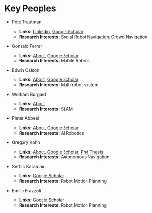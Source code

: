 # Key Peoples
- Pete Trautman 
  - **Links:** [Linkedin](https://www.linkedin.com/in/petetrautman/), [Google Scholar](https://scholar.google.com/citations?hl=en&user=3NCIskkAAAAJ&view_op=list_works&sortby=pubdate)
  * **Research Interests:** Social Robot Navigation, Crowd Navigation
- Gonzalo Ferrer
  - **Links:** [About](https://faculty.skoltech.ru/people/gonzaloferrer), [Google Scholar](https://scholar.google.es/citations?hl=en&user=dDiJhKMAAAAJ&view_op=list_works&sortby=pubdate)
  * **Research Interests:** Mobile Robots

- Edwin Oslson
  * **Links:** [About](https://april.eecs.umich.edu/people/ebolson/), [Google Scholar](https://scholar.google.com/citations?hl=en&user=GwtVjKYAAAAJ&view_op=list_works&sortby=pubdate)
  * **Research Interests:** Multi robot system

- Wolfram Burgard
  * **Links:** [About](http://www2.informatik.uni-freiburg.de/~burgard/)
  * **Research Interests:** SLAM

- Pieter Abbeel
  * **Links:** [About](http://people.eecs.berkeley.edu/~pabbeel/), [Google Scholar](https://scholar.google.co.in/citations?hl=en&user=vtwH6GkAAAAJ&view_op=list_works&sortby=pubdate)
  * **Research Interests:** AI Robotics

- Gregory Kahn
  * **Links:** [About](https://gregkahn.github.io/), [Google Scholar](https://scholar.google.com/citations?hl=en&user=jERkdhIAAAAJ&view_op=list_works&sortby=pubdate), [Phd Thesis](https://www2.eecs.berkeley.edu/Pubs/TechRpts/2020/EECS-2020-203.html)
  * **Research Interests:** Autonomous Navigation

- Sertac Karaman
  * **Links:** [Google Scholar](https://scholar.google.com/citations?hl=en&user=Vu-Zb7EAAAAJ&view_op=list_works&sortby=pubdate)
  * **Research Interests:** Robot Motion Planning

- Emilio Frazzoli
  * **Links:** [Google Scholar](https://scholar.google.com/citations?hl=en&user=8JGG3KcAAAAJ&view_op=list_works&sortby=pubdate)
  * **Research Interests:** Robot Motion Planning
